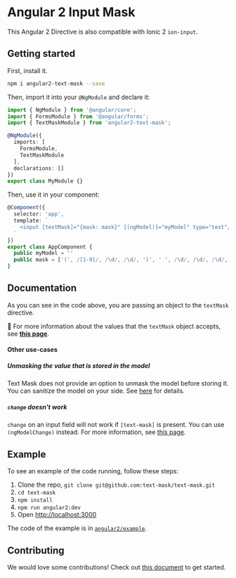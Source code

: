 # Angular 2 Input Mask
This Angular 2 Directive is also compatible with Ionic 2 `ion-input`.

## Getting started

First, install it.

```bash
npm i angular2-text-mask --save
```

Then, import it into your `@NgModule` and declare it:

```typescript
import { NgModule } from '@angular/core';
import { FormsModule } from '@angular/forms';
import { TextMaskModule } from 'angular2-text-mask';

@NgModule({
  imports: [
    FormsModule,
    TextMaskModule
  ],
  declarations: []
})
export class MyModule {}
```

Then, use it in your component:
```typescript
@Component({
  selector: 'app',
  template: `
    <input [textMask]="{mask: mask}" [(ngModel)]="myModel" type="text"/>
  `
})
export class AppComponent {
  public myModel = ''
  public mask = ['(', /[1-9]/, /\d/, /\d/, ')', ' ', /\d/, /\d/, /\d/, '-', /\d/, /\d/, /\d/, /\d/]
}
```

## Documentation

As you can see in the code above, you are passing an object to the `textMask` directive.

&#x1F4CD; For more information about the values that the `textMask` object accepts, see 
**[this page](https://github.com/text-mask/text-mask/blob/master/componentDocumentation.md#readme)**.

#### Other use-cases

##### Unmasking the value that is stored in the model

Text Mask does not provide an option to unmask the model before storing it. You can sanitize the model on your
side. See [here](https://github.com/text-mask/text-mask/issues/109) for details.

##### `change` doesn't work

`change` on an input field will not work if `[text-mask]` is present. You can use `(ngModelChange)` instead. For more 
information, see [this page](https://github.com/text-mask/text-mask/issues/236).

## Example

To see an example of the code running, follow these steps:

1. Clone the repo, `git clone git@github.com:text-mask/text-mask.git`
1. `cd text-mask`
1. `npm install`
1. `npm run angular2:dev`
1. Open [http://localhost:3000](http://localhost:3000)

The code of the example is in [`angular2/example`](https://github.com/text-mask/text-mask/tree/master/angular2/example).

## Contributing

We would love some contributions! Check out [this document](https://github.com/text-mask/text-mask/blob/master/howToContribute.md#readme) to get started.
